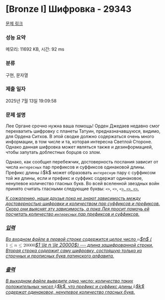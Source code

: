 # [Bronze I] Шифровка - 29343 

[문제 링크](https://www.acmicpc.net/problem/29343) 

### 성능 요약

메모리: 11692 KB, 시간: 92 ms

### 분류

구현, 문자열

### 제출 일자

2025년 7월 13일 19:09:58

### 문제 설명

<p>Лее Органе срочно нужна ваша помощь! Орден Джедаев недавно смог перехватить шифровку с планеты Татуин, предназначавшуюся, видимо, для Ордена Ситхов. В этой сводке должно содержаться очень много информации, в том числе и та, которая интересна Светлой Стороне. Однако данная шифровка может являться также и дезинформацией, чтобы запутать доблестных борцов со злом.</p>

<p>Однако, как сообщил перебежчик, достоверность послания зависит от числа <code>интересных</code> пар префиксов и суффиксов одинаковой длины. Префикс длины <mjx-container class="MathJax" jax="CHTML" style="font-size: 109%; position: relative;"><mjx-math class="MJX-TEX" aria-hidden="true"><mjx-mi class="mjx-i"><mjx-c class="mjx-c1D458 TEX-I"></mjx-c></mjx-mi></mjx-math><mjx-assistive-mml unselectable="on" display="inline"><math xmlns="http://www.w3.org/1998/Math/MathML"><mi>k</mi></math></mjx-assistive-mml><span aria-hidden="true" class="no-mathjax mjx-copytext">$k$</span></mjx-container> может образовать <code>интересную</code> пару с суффиксом той же длины, если и префикс и суффикс содержат одинаковое, ненулевое количество гласных букв. Во всей вселенной звездных войн принято считать гласными следующие буквы: <code><<a>></code>, <code><<o>></code>, <code><<u>></code>, <code><<i>></code>, <code><<e>></code>.</p>

<p>К сожалению, наши друзья пока не знают зависимость между достоверностью шифровки и количеством пар суффиксов и префиксов. Скоро они выяснят эту зависимость, а пока Лея просит помочь ей посчитать количество <code>интересных</code> пар префиксов и суффиксов.</p>

### 입력 

 <p>Во входном файле в первой строке содержится целое число <mjx-container class="MathJax" jax="CHTML" style="font-size: 109%; position: relative;"><mjx-math class="MJX-TEX" aria-hidden="true"><mjx-mi class="mjx-i"><mjx-c class="mjx-c1D45B TEX-I"></mjx-c></mjx-mi></mjx-math><mjx-assistive-mml unselectable="on" display="inline"><math xmlns="http://www.w3.org/1998/Math/MathML"><mi>n</mi></math></mjx-assistive-mml><span aria-hidden="true" class="no-mathjax mjx-copytext">$n$</span></mjx-container> (<mjx-container class="MathJax" jax="CHTML" style="font-size: 109%; position: relative;"><mjx-math class="MJX-TEX" aria-hidden="true"><mjx-mn class="mjx-n"><mjx-c class="mjx-c31"></mjx-c></mjx-mn><mjx-mo class="mjx-n" space="4"><mjx-c class="mjx-c2264"></mjx-c></mjx-mo><mjx-mi class="mjx-i" space="4"><mjx-c class="mjx-c1D45B TEX-I"></mjx-c></mjx-mi><mjx-mo class="mjx-n" space="4"><mjx-c class="mjx-c2264"></mjx-c></mjx-mo><mjx-mn class="mjx-n" space="4"><mjx-c class="mjx-c32"></mjx-c><mjx-c class="mjx-c30"></mjx-c><mjx-c class="mjx-c30"></mjx-c><mjx-c class="mjx-c30"></mjx-c><mjx-c class="mjx-c30"></mjx-c></mjx-mn></mjx-math><mjx-assistive-mml unselectable="on" display="inline"><math xmlns="http://www.w3.org/1998/Math/MathML"><mn>1</mn><mo>≤</mo><mi>n</mi><mo>≤</mo><mn>20000</mn></math></mjx-assistive-mml><span aria-hidden="true" class="no-mathjax mjx-copytext">$1 \le n \le 20000$</span></mjx-container>) --- длина зашифрованной строки. Вторая строка содержит саму шифровку, состоящую только из строчных и прописных букв латинского алфавита.</p>

### 출력 

 <p>В выходном файле выведите одно число: количество таких положительных чисел <mjx-container class="MathJax" jax="CHTML" style="font-size: 109%; position: relative;"><mjx-math class="MJX-TEX" aria-hidden="true"><mjx-mi class="mjx-i"><mjx-c class="mjx-c1D458 TEX-I"></mjx-c></mjx-mi></mjx-math><mjx-assistive-mml unselectable="on" display="inline"><math xmlns="http://www.w3.org/1998/Math/MathML"><mi>k</mi></math></mjx-assistive-mml><span aria-hidden="true" class="no-mathjax mjx-copytext">$k$</span></mjx-container>, что префикс и суффикс длины <mjx-container class="MathJax" jax="CHTML" style="font-size: 109%; position: relative;"><mjx-math class="MJX-TEX" aria-hidden="true"><mjx-mi class="mjx-i"><mjx-c class="mjx-c1D458 TEX-I"></mjx-c></mjx-mi></mjx-math><mjx-assistive-mml unselectable="on" display="inline"><math xmlns="http://www.w3.org/1998/Math/MathML"><mi>k</mi></math></mjx-assistive-mml><span aria-hidden="true" class="no-mathjax mjx-copytext">$k$</span></mjx-container> содержат одинаковое, ненулевое количество гласных букв.</p>


